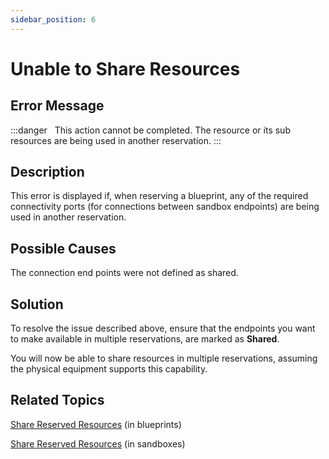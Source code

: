 ```yaml
---
sidebar_position: 6
---
```


# Unable to Share Resources

## Error Message

:::danger &nbsp;
This action cannot be completed. The resource or its sub resources are being used in another reservation.
:::

## Description

This error is displayed if, when reserving a blueprint, any of the required connectivity ports (for connections between sandbox endpoints) are being used in another reservation.

## Possible Causes

The connection end points were not defined as shared.

## Solution

To resolve the issue described above, ensure that the endpoints you want to make available in multiple reservations, are marked as **Shared**.

You will now be able to share resources in multiple reservations, assuming the physical equipment supports this capability.

## Related Topics

[Share Reserved Resources](https://help.quali.com/Online%20Help/0.0/Portal/Content/CSP/LAB-MNG/Prfrm-Actns/Blprnt-Shr.htm) (in blueprints)

[Share Reserved Resources](https://help.quali.com/Online%20Help/0.0/Portal/Content/CSP/LAB-MNG/Prfrm-Actns/Sndbx-Shr.htm) (in sandboxes)
